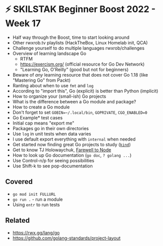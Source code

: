 # ⚡ SKILSTAK Beginner Boost 2022 - Week 17

* Half way through the Boost, time to start looking around
* Other rwxrob.tv playlists (HackTheBox, Linux Homelab init, QCA)
* Challenge yourself to do multiple languages rwxrob/challenges
* Overview of learning landscape Go
  * RTFM
  * https://exercism.org/ (official resource for Go Dev Network)
  * "Learning Go, O'Reilly" (good but not for beginners)
* Beware of *any* learning resource that does not cover Go 1.18 (like
  "Mastering Go" from Packt)
* Ranting about when to use `fmt` and `log`
* According to "import this", Go (explicit) is better than Python (implicit)
* How to organize your (small-ish) Go projects
* What is the difference between a Go module and package?
* How to create a Go module
* Don't forget to set `GOBIN=~/.local/bin`, `GOPRIVATE`, `CGO_ENABLED=0`
* Go Example* test cases
* Initial cap means "export me"
* Packages go in their own directories
* Use `log` in unit tests when data varies
* I use default export everything with `internal` when needed
* Get started now finding great Go projects to study ([`kind`](https://github.com/kubernetes-sigs/kind))
* Get to know TJ Holowaychuk, [Farewell to Node](https://medium.com/@tjholowaychuk/farewell-node-js-4ba9e7f3e52b)
* How to look up Go documentation (`go doc`, `? golang ...`)
* Use Control-n/p for seeing possibilities
* Use Shift-k to see pop-documentation

## Covered

* `go mod init FULLURL`
* `go run .` - run a module
* Using `entr` to run tests

## Related

* https://rwx.gg/lang/go
* https://github.com/golang-standards/project-layout
